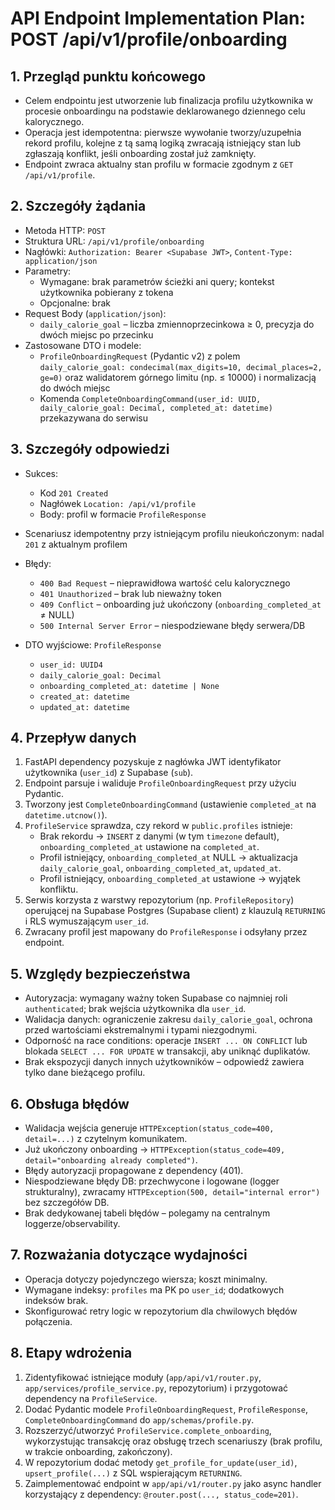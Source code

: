 # API Endpoint Implementation Plan: POST /api/v1/profile/onboarding

## 1. Przegląd punktu końcowego

- Celem endpointu jest utworzenie lub finalizacja profilu użytkownika w procesie onboardingu na podstawie deklarowanego dziennego celu kalorycznego.
- Operacja jest idempotentna: pierwsze wywołanie tworzy/uzupełnia rekord profilu, kolejne z tą samą logiką zwracają istniejący stan lub zgłaszają konflikt, jeśli onboarding został już zamknięty.
- Endpoint zwraca aktualny stan profilu w formacie zgodnym z `GET /api/v1/profile`.

## 2. Szczegóły żądania

- Metoda HTTP: `POST`
- Struktura URL: `/api/v1/profile/onboarding`
- Nagłówki: `Authorization: Bearer <Supabase JWT>`, `Content-Type: application/json`
- Parametry:
  - Wymagane: brak parametrów ścieżki ani query; kontekst użytkownika pobierany z tokena
  - Opcjonalne: brak
- Request Body (`application/json`):
  - `daily_calorie_goal` – liczba zmiennoprzecinkowa ≥ 0, precyzja do dwóch miejsc po przecinku
- Zastosowane DTO i modele:
  - `ProfileOnboardingRequest` (Pydantic v2) z polem `daily_calorie_goal: condecimal(max_digits=10, decimal_places=2, ge=0)` oraz walidatorem górnego limitu (np. ≤ 10000) i normalizacją do dwóch miejsc
  - Komenda `CompleteOnboardingCommand(user_id: UUID, daily_calorie_goal: Decimal, completed_at: datetime)` przekazywana do serwisu

## 3. Szczegóły odpowiedzi

- Sukces:
  - Kod `201 Created`
  - Nagłówek `Location: /api/v1/profile`
  - Body: profil w formacie `ProfileResponse`
- Scenariusz idempotentny przy istniejącym profilu nieukończonym: nadal `201` z aktualnym profilem
- Błędy:

  - `400 Bad Request` – nieprawidłowa wartość celu kalorycznego
  - `401 Unauthorized` – brak lub nieważny token
  - `409 Conflict` – onboarding już ukończony (`onboarding_completed_at` ≠ NULL)
  - `500 Internal Server Error` – niespodziewane błędy serwera/DB

- DTO wyjściowe: `ProfileResponse`
  - `user_id: UUID4`
  - `daily_calorie_goal: Decimal`
  - `onboarding_completed_at: datetime | None`
  - `created_at: datetime`
  - `updated_at: datetime`

## 4. Przepływ danych

1. FastAPI dependency pozyskuje z nagłówka JWT identyfikator użytkownika (`user_id`) z Supabase (`sub`).
2. Endpoint parsuje i waliduje `ProfileOnboardingRequest` przy użyciu Pydantic.
3. Tworzony jest `CompleteOnboardingCommand` (ustawienie `completed_at` na `datetime.utcnow()`).
4. `ProfileService` sprawdza, czy rekord w `public.profiles` istnieje:
   - Brak rekordu → `INSERT` z danymi (w tym `timezone` default), `onboarding_completed_at` ustawione na `completed_at`.
   - Profil istniejący, `onboarding_completed_at` NULL → aktualizacja `daily_calorie_goal`, `onboarding_completed_at`, `updated_at`.
   - Profil istniejący, `onboarding_completed_at` ustawione → wyjątek konfliktu.
5. Serwis korzysta z warstwy repozytorium (np. `ProfileRepository`) operującej na Supabase Postgres (Supabase client) z klauzulą `RETURNING` i RLS wymuszającym `user_id`.
6. Zwracany profil jest mapowany do `ProfileResponse` i odsyłany przez endpoint.

## 5. Względy bezpieczeństwa

- Autoryzacja: wymagany ważny token Supabase co najmniej roli `authenticated`; brak wejścia użytkownika dla `user_id`.
- Walidacja danych: ograniczenie zakresu `daily_calorie_goal`, ochrona przed wartościami ekstremalnymi i typami niezgodnymi.
- Odporność na race conditions: operacje `INSERT ... ON CONFLICT` lub blokada `SELECT ... FOR UPDATE` w transakcji, aby uniknąć duplikatów.
- Brak ekspozycji danych innych użytkowników – odpowiedź zawiera tylko dane bieżącego profilu.

## 6. Obsługa błędów

- Walidacja wejścia generuje `HTTPException(status_code=400, detail=...)` z czytelnym komunikatem.
- Już ukończony onboarding → `HTTPException(status_code=409, detail="onboarding already completed")`.
- Błędy autoryzacji propagowane z dependency (401).
- Niespodziewane błędy DB: przechwycone i logowane (logger strukturalny), zwracamy `HTTPException(500, detail="internal error")` bez szczegółów DB.
- Brak dedykowanej tabeli błędów – polegamy na centralnym loggerze/observability.

## 7. Rozważania dotyczące wydajności

- Operacja dotyczy pojedynczego wiersza; koszt minimalny.
- Wymagane indeksy: `profiles` ma PK po `user_id`; dodatkowych indeksów brak.
- Skonfigurować retry logic w repozytorium dla chwilowych błędów połączenia.

## 8. Etapy wdrożenia

1. Zidentyfikować istniejące moduły (`app/api/v1/router.py`, `app/services/profile_service.py`, repozytorium) i przygotować dependency na `ProfileService`.
2. Dodać Pydantic modele `ProfileOnboardingRequest`, `ProfileResponse`, `CompleteOnboardingCommand` do `app/schemas/profile.py`.
3. Rozszerzyć/utworzyć `ProfileService.complete_onboarding`, wykorzystując transakcję oraz obsługę trzech scenariuszy (brak profilu, w trakcie onboarding, zakończony).
4. W repozytorium dodać metody `get_profile_for_update(user_id)`, `upsert_profile(...)` z SQL wspierającym `RETURNING`.
5. Zaimplementować endpoint w `app/api/v1/router.py` jako async handler korzystający z dependency: `@router.post(..., status_code=201)`.
